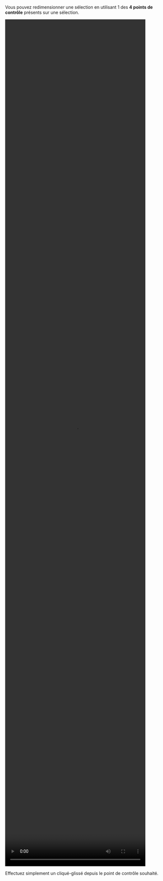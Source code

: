 Vous pouvez redimensionner une sélection en utilisant 1 des **4 points de contrôle** présents sur une sélection.

<video width="90%" height="70%" class="doc-fig" autoplay loop>
    <source src="/assets/doc/vid/redimensionnement.webm" type="video/webm">
</video>

Effectuez simplement un cliqué-glissé depuis le point de contrôle souhaité.
